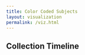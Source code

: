 ```yaml
---
title: Color Coded Subjects
layout: visualization
permalink: /viz.html
---
```


## Collection Timeline
